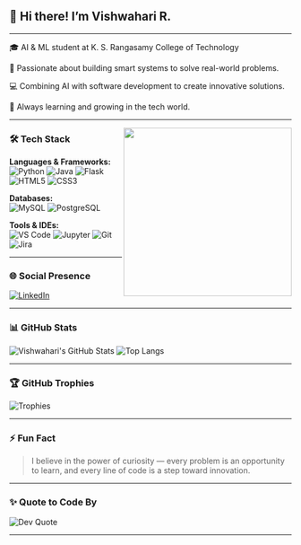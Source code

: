 ## 👋 Hi there! I’m Vishwahari R.
---
🎓 AI & ML student at K. S. Rangasamy College of Technology

🧠 Passionate about building smart systems to solve real-world problems.

💻 Combining AI with software development to create innovative solutions.

🎯 Always learning and growing in the tech world.


---

<img align="right" width="300" src="https://media.tenor.com/qJ5evVs-_uUAAAAC/coding.gif" />


### 🛠️ Tech Stack

**Languages & Frameworks:**  
![Python](https://img.shields.io/badge/Python-3670A0?style=for-the-badge&logo=python&logoColor=ffdd54)
![Java](https://img.shields.io/badge/Java-ED8B00?style=for-the-badge&logo=java&logoColor=white)
![Flask](https://img.shields.io/badge/Flask-000000?style=for-the-badge&logo=flask&logoColor=white)
![HTML5](https://img.shields.io/badge/HTML5-E34F26?style=for-the-badge&logo=html5&logoColor=white)
![CSS3](https://img.shields.io/badge/CSS3-1572B6?style=for-the-badge&logo=css3&logoColor=white)

**Databases:**  
![MySQL](https://img.shields.io/badge/MySQL-4479A1?style=for-the-badge&logo=mysql&logoColor=white)
![PostgreSQL](https://img.shields.io/badge/PostgreSQL-316192?style=for-the-badge&logo=postgresql&logoColor=white)

**Tools & IDEs:**  
![VS Code](https://img.shields.io/badge/VS%20Code-007ACC?style=for-the-badge&logo=visual-studio-code&logoColor=white)
![Jupyter](https://img.shields.io/badge/Jupyter-F37626?style=for-the-badge&logo=jupyter&logoColor=white)
![Git](https://img.shields.io/badge/Git-F05033?style=for-the-badge&logo=git&logoColor=white)
![Jira](https://img.shields.io/badge/Jira-0052CC?style=for-the-badge&logo=jira&logoColor=white)

---

### 🌐 Social Presence

[![LinkedIn](https://img.shields.io/badge/LinkedIn-0077B5?style=for-the-badge&logo=linkedin&logoColor=white)](https://linkedin.com/in/your-link)

---

### 📊 GitHub Stats

![Vishwahari's GitHub Stats](https://github-readme-stats.vercel.app/api?username=Vishwahari&show_icons=true&theme=radical&hide_border=true)
![Top Langs](https://github-readme-stats.vercel.app/api/top-langs/?username=Vishwahari&layout=compact&theme=radical&hide_border=true)

---

### 🏆 GitHub Trophies

![Trophies](https://github-profile-trophy.vercel.app/?username=Vishwahari&theme=monokai&no-bg=true&no-frame=true&margin-w=4)

---

### ⚡ Fun Fact

> I believe in the power of curiosity — every problem is an opportunity to learn, and every line of code is a step toward innovation.

---

### ✨ Quote to Code By

![Dev Quote](https://quotes-github-readme.vercel.app/api?type=horizontal&theme=dark)

---




